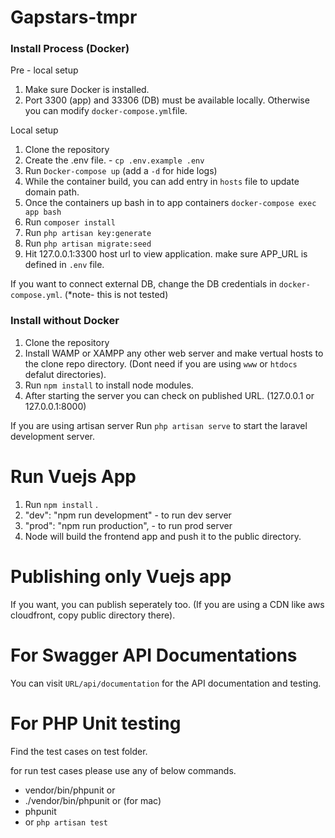 # Gapstars-tmpr

### Install Process (Docker)
Pre - local setup

1. Make sure Docker is installed.
2. Port 3300 (app) and 33306 (DB) must be available locally. Otherwise you can modify `docker-compose.yml`file.

Local setup 
1. Clone the repository
2. Create the .env file. - `cp .env.example .env`
3. Run `Docker-compose up` (add a `-d` for hide logs)
4. While the container build, you can add entry in `hosts` file to update domain path.
5. Once the containers up bash in to app containers `docker-compose exec app bash`
6. Run `composer install`
7. Run `php artisan key:generate`
8. Run `php artisan migrate:seed`
9. Hit 127.0.0.1:3300 host url to view application. make sure APP_URL is defined in `.env` file.

If you want to connect external DB, change the DB credentials in `docker-compose.yml`.
(*note- this is not tested)

### Install without Docker

1. Clone the repository
2. Install WAMP or XAMPP any other web server and make vertual hosts to the clone repo directory. (Dont need if you are using `www` or `htdocs` defalut directories).
3. Run `npm install` to install node modules.
4. After starting the server you can check on published URL. (127.0.0.1 or 127.0.0.1:8000)

If you are using artisan server Run `php artisan serve` to start the laravel development server.

# Run Vuejs App

1. Run `npm install` .
2. "dev":  "npm run development" - to run dev server
3. "prod": "npm run production", - to run prod server
4. Node will build the frontend app and push it to the public directory.

# Publishing only Vuejs app

If you want, you can publish seperately too. (If you are using a CDN like aws cloudfront, copy public directory there).

# For Swagger API Documentations

You can visit `URL/api/documentation` for the API documentation and testing.

# For PHP Unit testing 

Find the test cases on test folder.

for run test cases please use any of below commands.

- vendor/bin/phpunit or
- ./vendor/bin/phpunit or (for mac)
- phpunit
- or `php artisan test`



